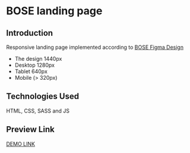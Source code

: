 # BOSE landing page

## Introduction

Responsive landing page implemented according to [BOSE Figma Design](https://www.figma.com/file/OMjQNb3hg1LKMV4OwyQ3Ao/BOSE?node-id=0%3A1)

- The design 1440px
- Desktop 1280px
- Tablet 640px
- Mobile (> 320px)

## Technologies Used

HTML, CSS, SASS and JS

## Preview Link

  [DEMO LINK](https://rijo-j.github.io/layout_miami/)
